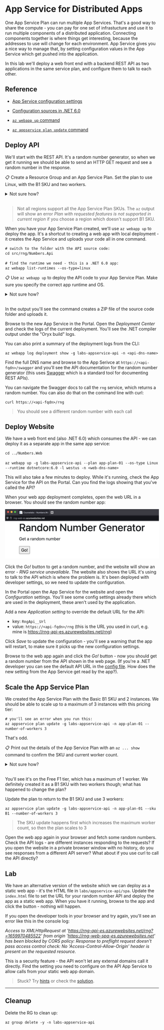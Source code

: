 # App Service for Distributed Apps

One App Service Plan can run multiple App Services. That's a good way to share the compute - you can pay for one set of infrastucture and use it to run multiple components of a distributed application. Connecting components together is where things get interesting, because the addresses to use will change for each environment. App Service gives you a nice way to manage that, by setting configuration values in the App Service which get pushed into the application.

In this lab we'll deploy a web front end with a backend REST API as two applications in the same service plan, and configure them to talk to each other.

## Reference

- [App Service configuration settings](https://learn.microsoft.com/en-us/azure/app-service/configure-common?tabs=portal)

- [Configuration sources in .NET 6.0](https://learn.microsoft.com/en-us/aspnet/core/fundamentals/configuration/?view=aspnetcore-6.0)

- [`az webapp up` command](https://learn.microsoft.com/en-us/cli/azure/webapp?view=azure-cli-latest#az-webapp-up)

- [`az appservice plan update` command](https://learn.microsoft.com/hu-hu/cli/azure/appservice/plan?view=azure-cli-latest#az-appservice-plan-update)

## Deploy API

We'll start with the REST API. It's a random number generator, so when we get it running we should be able to send an HTTP GET request and see a random number in the response.

📋 Create a Resource Group and an App Service Plan. Set the plan to use Linux, with the B1 SKU and two workers.

<details>
  <summary>Not sure how?</summary>

The RG is the usual command:

```
az group create -n labs-appservice-api --tags courselabs=azure -l westeurope 
```

For the App Service Plan, print the help text to see the options:

```
az appservice plan create --help
```

And create with the required settings:

```
az appservice plan create -g labs-appservice-api -n app-plan-01 --is-linux --sku B1 --number-of-workers 2  -l westus
```

</details><br/>

> Not all regions support all the App Service Plan SKUs. The `az` output will show an error _Plan with requested features is not supported in current region_ if you choose a region which doesn't support B1 SKU.

When you have your App Service Plan created, we'll use `az webapp up` to deploy the app. It's a shortcut to creating a web app with local deployment - it creates the App Service and uploads your code all in one command.

```
# switch to the folder with the API source code:
cd src/rng/Numbers.Api

# find the runtime we need - this is a .NET 6.0 app:
az webapp list-runtimes --os-type=linux
```

📋 Use `az webapp up` to deploy the API code to your App Service Plan. Make sure you specify the correct app runtime and OS.

<details>
  <summary>Not sure how?</summary>

The `webapp up` command will create an App Service Plan if you don't specify one. If you do provide an existing plan, you still need to set the OS and runtime, as well as a unique DNS name:

```
az webapp up -g labs-appservice-api --plan app-plan-01 --os-type Linux --runtime dotnetcore:6.0 -l westus -n <api-dns-name>
```

</details><br/>

In the output you'll see the command creates a ZIP file of the source code folder and uploads it.

Browse to the new App Service in the Portal. Open the _Deployment Center_ and check the logs of the current deployment. You'll see the .NET compiler output under the "Oryx build" logs.

You can also print a summary of the deployment logs from the CLI:

```
az webapp log deployment show -g labs-appservice-api -n <api-dns-name>
```

Find the full DNS name and browse to the App Serivce at `https://<api-fqdn>/swagger` and you'll see the API documentation for the random number generator (this uses [Swagger](https://swagger.io) which is a standard tool for documenting REST APIs).

You can navigate the Swagger docs to call the `rng` service, which returns a random number. You can also do that on the command line with curl:

```
curl https://<api-fqdn>/rng
```

> You should see a different random number with each call

## Deploy Website

We have a web front end (also .NET 6.0) which consumes the API - we can deploy it as a separate app in the same app service:

```
cd ../Numbers.Web

az webapp up -g labs-appservice-api --plan app-plan-01 --os-type Linux --runtime dotnetcore:6.0 -l westus -n <web-dns-name> 
```

This will also take a few minutes to deploy. While it's running, check the App Service for the API on the Portal. Can you find the logs showing that you've called the API?

When your web app deployment completes, open the web URL in a browser. You should see the random number app:

![Random Number Generator web UI](/img/rng-web.png)

Click the _Go!_ button to get a random number, and the website will show an error - _RNG service unavailable_. The website also shows the URL it's using to talk to the API which is where the problem is. It's been deployed with developer settings, so we need to update the configuration.

In the Portal open the App Service for the website and open the _Configuration_ settings. You'll see some config settings already there which are used in the deployment, these aren't used by the application. 

Add a new _Application setting_ to override the default URL for the API:

- key: `RngApi__Url`
- value: `https://<api-fqdn>/rng` (this is the URL you used in curl, e.g. mine is https://rng-api-es.azurewebsites.net/rng)

Click _Save_ to update the configuration - you'll see a warning that the app will restart, to make sure it picks up the new configuration settings. 

Browse to the web app again and click the _Go!_ button - now you should get a random number from the API shown in the web page. (If you're a .NET developer you can see the default API URL in the [config file](src/rng/Numbers.Web/appsettings.json). How does the new setting from the App Service get read by the app?).

## Scale the App Service Plan

We created the App Service Plan with the Basic B1 SKU and 2 instances. We should be able to scale up to a maximum of 3 instances with this pricing tier:

```
# you'll see an error when you run this:
az appservice plan update -g labs-appservice-api -n app-plan-01 --number-of-workers 3
```

That's odd. 

📋 Print out the details of the App Service Plan with an `az ... show` command to confirm the SKU and current worker count.

<details>
  <summary>Not sure how?</summary>

```
az appservice plan show -g labs-appservice-api -n app-plan-01 
```

</details><br/>

You'll see it's on the Free F1 tier, which has a maximum of 1 worker. We definitely created it as a B1 SKU with two workers though; what has happened to change the plan?

Update the plan to return to the B1 SKU and use 3 workers:

```
az appservice plan update -g labs-appservice-api -n app-plan-01 --sku B1 --number-of-workers 3
```

> The SKU update happens first which increases the maximum worker count, so then the plan scales to 3

Open the web app again in your browser and fetch some random numbers. Check the API logs - are different instances responding to the requests? If you open the website in a private browser window with no history, do you see responses from a different API server? What about if you use curl to call the API directly?

## Lab

We have an alternative version of the website which we can deploy as a static web app - it's the HTML file in `labs/appservice-api/spa`. Update the `index.html` file to set the URL for your random number API and deploy the app as a static web app. When you have it running, browse to the app and click the button - nothing will happen.

If you open the developer tools in your browser and try again, you'll see an error like this in the console log:

_Access to XMLHttpRequest at 'https://rng-api-es.azurewebsites.net/rng?=1659970485522' from origin 'https://rng-web-spa-es.azurewebsites.net' has been blocked by CORS policy: Response to preflight request doesn't pass access control check: No 'Access-Control-Allow-Origin' header is present on the requested resource._

This is a security feature - the API won't let any external domains call it directly. Find the setting you need to configure on the API App Service to allow calls from your static web app domain.

> Stuck? Try [hints](hints.md) or check the [solution](solution.md).

___

## Cleanup

Delete the RG to clean up:

```
az group delete -y -n labs-appservice-api
```
